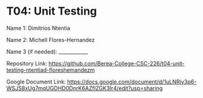 # T04: Unit Testing

Name 1: Dimitrios Ntentia

Name 2: Michell Flores-Hernandez

Name 3 (if needed): ____________

Repository Link: https://github.com/Berea-College-CSC-226/t04-unit-testing-ntentiad-floreshemandezm

Google Document Link: https://docs.google.com/document/d/1uLNRjy3p6-WSJS8xUg7mqUGDHD0DnrK6AZfIZGK3Ir4/edit?usp=sharing